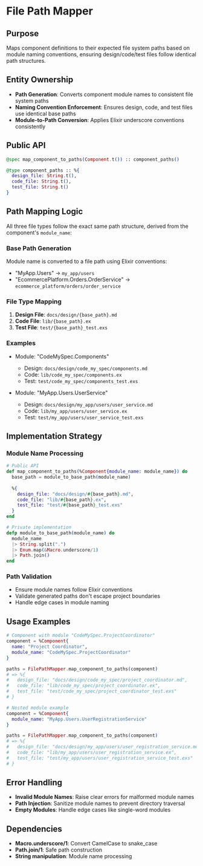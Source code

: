 # File Path Mapper

## Purpose
Maps component definitions to their expected file system paths based on module naming conventions, ensuring design/code/test files follow identical path structures.

## Entity Ownership
- **Path Generation**: Converts component module names to consistent file system paths
- **Naming Convention Enforcement**: Ensures design, code, and test files use identical base paths
- **Module-to-Path Conversion**: Applies Elixir underscore conventions consistently

## Public API

```elixir
@spec map_component_to_paths(Component.t()) :: component_paths()

@type component_paths :: %{
  design_file: String.t(),
  code_file: String.t(),
  test_file: String.t()
}
```

## Path Mapping Logic

All three file types follow the exact same path structure, derived from the component's `module_name`:

### Base Path Generation
Module name is converted to a file path using Elixir conventions:
- "MyApp.Users" → `my_app/users`
- "EcommercePlatform.Orders.OrderService" → `ecommerce_platform/orders/order_service`

### File Type Mapping
1. **Design File**: `docs/design/{base_path}.md`
2. **Code File**: `lib/{base_path}.ex`
3. **Test File**: `test/{base_path}_test.exs`

### Examples
- Module: "CodeMySpec.Components"
  - Design: `docs/design/code_my_spec/components.md`
  - Code: `lib/code_my_spec/components.ex`
  - Test: `test/code_my_spec/components_test.exs`

- Module: "MyApp.Users.UserService"
  - Design: `docs/design/my_app/users/user_service.md`
  - Code: `lib/my_app/users/user_service.ex`
  - Test: `test/my_app/users/user_service_test.exs`

## Implementation Strategy

### Module Name Processing
```elixir
# Public API
def map_component_to_paths(%Component{module_name: module_name}) do
  base_path = module_to_base_path(module_name)
  
  %{
    design_file: "docs/design/#{base_path}.md",
    code_file: "lib/#{base_path}.ex",
    test_file: "test/#{base_path}_test.exs"
  }
end

# Private implementation
defp module_to_base_path(module_name) do
  module_name
  |> String.split(".")
  |> Enum.map(&Macro.underscore/1)
  |> Path.join()
end
```

### Path Validation
- Ensure module names follow Elixir conventions
- Validate generated paths don't escape project boundaries
- Handle edge cases in module naming

## Usage Examples

```elixir
# Component with module "CodeMySpec.ProjectCoordinator"
component = %Component{
  name: "Project Coordinator",
  module_name: "CodeMySpec.ProjectCoordinator"
}

paths = FilePathMapper.map_component_to_paths(component)
# => %{
#   design_file: "docs/design/code_my_spec/project_coordinator.md",
#   code_file: "lib/code_my_spec/project_coordinator.ex",
#   test_file: "test/code_my_spec/project_coordinator_test.exs"
# }

# Nested module example
component = %Component{
  module_name: "MyApp.Users.UserRegistrationService"
}

paths = FilePathMapper.map_component_to_paths(component)
# => %{
#   design_file: "docs/design/my_app/users/user_registration_service.md",
#   code_file: "lib/my_app/users/user_registration_service.ex", 
#   test_file: "test/my_app/users/user_registration_service_test.exs"
# }
```

## Error Handling
- **Invalid Module Names**: Raise clear errors for malformed module names
- **Path Injection**: Sanitize module names to prevent directory traversal
- **Empty Modules**: Handle edge cases like single-word modules

## Dependencies
- **Macro.underscore/1**: Convert CamelCase to snake_case
- **Path.join/1**: Safe path construction
- **String manipulation**: Module name processing